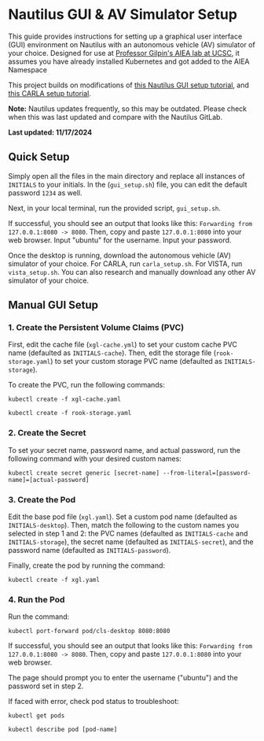 # Nautilus GUI & AV Simulator Setup

This guide provides instructions for setting up a graphical user interface (GUI) environment on Nautilus with an autonomous vehicle (AV) simulator of your choice. Designed for use at [Professor Gilpin's AIEA lab at UCSC](https://aiea-lab.github.io/), it assumes you have already installed Kubernetes and got added to the AIEA Namespace

This project builds on modifications of [this Nautilus GUI setup tutorial](https://github.com/richard-dao/Nautilus-GUI), and [this CARLA setup tutorial](https://github.com/cruz-control/nautilus/blob/main/sample-nautilus-desktop-gui/carla_setup.sh).

**Note:** Nautilus updates frequently, so this may be outdated. Please check when this was last updated and compare with the Nautilus GitLab.

**Last updated: 11/17/2024**

## Quick Setup

Simply open all the files in the main directory and replace all instances of `INITIALS` to your initials. In the (`gui_setup.sh`) file, you can edit the default password `1234` as well.

Next, in your local terminal, run the provided script, `gui_setup.sh`.

If successful, you should see an output that looks like this: `Forwarding from 127.0.0.1:8080 -> 8080`. Then, copy and paste `127.0.0.1:8080` into your web browser. Input "ubuntu" for the username. Input your password.

Once the desktop is running, download the autonomous vehicle (AV) simulator of your choice. For CARLA, run `carla_setup.sh`. For VISTA, run `vista_setup.sh`. You can also research and manually download any other AV simulator of your choice.


## Manual GUI Setup

### 1. Create the Persistent Volume Claims (PVC)

First, edit the cache file (`xgl-cache.yml`) to set your custom cache PVC name (defaulted as `INITIALS-cache`). Then, edit the storage file (`rook-storage.yaml`) to set your custom storage PVC name (defaulted as `INITIALS-storage`).

To create the PVC, run the following commands:

`kubectl create -f xgl-cache.yaml`

`kubectl create -f rook-storage.yaml`

### 2. Create the Secret

To set your secret name, password name, and actual password, run the following command with your desired custom names:

`kubectl create secret generic [secret-name] --from-literal=[password-name]=[actual-password]`

### 3. Create the Pod

Edit the base pod file (`xgl.yaml`). Set a custom pod name (defaulted as `INITIALS-desktop`). Then, match the following to the custom names you selected in step 1 and 2: the PVC names (defaulted as `INITIALS-cache` and `INITIALS-storage`), the secret name (defaulted as `INITIALS-secret`), and the password name (defaulted as `INITIALS-password`).

Finally, create the pod by running the command:

`kubectl create -f xgl.yaml`

### 4. Run the Pod

Run the command:

`kubectl port-forward pod/cls-desktop 8080:8080`

If successful, you should see an output that looks like this: `Forwarding from 127.0.0.1:8080 -> 8080`. Then, copy and paste `127.0.0.1:8080` into your web browser.

The page should prompt you to enter the username ("ubuntu") and the password set in step 2.

If faced with error, check pod status to troubleshoot:

`kubectl get pods`

`kubectl describe pod [pod-name]`